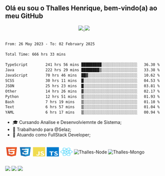 ## Olá eu sou o Thalles Henrique, bem-vindo(a) ao meu GitHub

<div align="center">
  <a href="https://github.com/Thalles-HsA">
  <img height="180em" src="https://github-readme-stats.vercel.app/api?username=Thalles-HsA&show_icons=true&theme=radical&include_all_commits=true&count_private=true"/>
  <img height="180em" src="https://github-readme-stats.vercel.app/api/top-langs/?username=Thalles-HsA&exclude_repo=github-readme-stats,Pong,Freeway-JS&langs_count=5&theme=radical"/>
</div><br>
  
  <!--START_SECTION:waka-->

```txt
From: 26 May 2023 - To: 02 February 2025

Total Time: 666 hrs 33 mins

TypeScript        241 hrs 56 mins █████████░░░░░░░░░░░░░░░░   36.30 %
Java              222 hrs 29 mins ████████▒░░░░░░░░░░░░░░░░   33.38 %
JavaScript        70 hrs 46 mins  ██▓░░░░░░░░░░░░░░░░░░░░░░   10.62 %
SCSS              30 hrs 11 mins  █░░░░░░░░░░░░░░░░░░░░░░░░   04.53 %
JSON              25 hrs 23 mins  █░░░░░░░░░░░░░░░░░░░░░░░░   03.81 %
Other             14 hrs 26 mins  ▓░░░░░░░░░░░░░░░░░░░░░░░░   02.17 %
Python            12 hrs 51 mins  ▒░░░░░░░░░░░░░░░░░░░░░░░░   01.93 %
Bash              7 hrs 19 mins   ▒░░░░░░░░░░░░░░░░░░░░░░░░   01.10 %
Text              6 hrs 57 mins   ▒░░░░░░░░░░░░░░░░░░░░░░░░   01.04 %
YAML              6 hrs 17 mins   ▒░░░░░░░░░░░░░░░░░░░░░░░░   00.94 %
```

<!--END_SECTION:waka-->

  - 🎓 Cursando Analise e Desenvolviemnte de Sistema;
  - 🌱 Trabalhando para @Selaz;
  - 🎯 Atuando como FullStack Developer;
 
<div style="display: inline_block"><br>
  <img align="center" alt="Thalles-HTML" height="30" width="40" src="https://raw.githubusercontent.com/devicons/devicon/master/icons/html5/html5-original.svg">
  <img align="center" alt="Thalles-CSS" height="30" width="40" src="https://raw.githubusercontent.com/devicons/devicon/master/icons/css3/css3-original.svg">
  <img align="center" alt="Thalles-Js" height="30" width="40" src="https://raw.githubusercontent.com/devicons/devicon/master/icons/javascript/javascript-plain.svg">
  <img align="center" alt="Thalles-Ts" height="30" width="40" src="https://raw.githubusercontent.com/devicons/devicon/master/icons/typescript/typescript-plain.svg">
  <img align="center" alt="Thalles-React" height="30" width="40" src="https://raw.githubusercontent.com/devicons/devicon/master/icons/react/react-original.svg">
  <img align="center" alt="Thalles-Node" height="30" width="40" src="https://cdn.jsdelivr.net/gh/devicons/devicon/icons/nodejs/nodejs-original.svg" />
  <img align="center" alt="Thalles-Mongo" height="30" width="40" src="https://cdn.jsdelivr.net/gh/devicons/devicon/icons/mongodb/mongodb-original.svg" />
  
</div>

 ##
  
<div>
  <a href="https://www.linkedin.com/in/thalles-hsa" target="_blank"><img src="https://img.shields.io/badge/-LinkedIn-%230077B5?style=for-the-badge&logo=linkedin&logoColor=white" target="_blank"></a> 
  <a href="https://instagram.com/thalleshsa" target="_blank"><img src="https://img.shields.io/badge/-Instagram-%23E4405F?style=for-the-badge&logo=instagram&logoColor=white" target="_blank"></a>
  <a href = "mailto:thsa.henrique@gmail.com"><img src="https://img.shields.io/badge/-Gmail-%23333?style=for-the-badge&logo=gmail&logoColor=white" target="_blank"></a>
   
</div>
